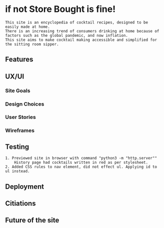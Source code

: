 # if not Store Bought is fine!
    This site is an encyclopedia of cocktail recipes, designed to be easily made at home.
    There is an increasing trend of consumers drinking at home because of factors such as the global pandemic, and now inflation.
    This site aims to make cocktail making accessible and simplified for the sitting room sipper.

## Features

## UX/UI
### Site Goals
### Design Choices
### User Stories
### Wireframes

## Testing
    1. Previewed site in browser with command "python3 -m "http.server""
        History page had cocktails written in red as per stylesheet.
    2. Added CSS rules to nav element, did not effect ul. Applying id to ul instead.

## Deployment

## Citiations

## Future of the site